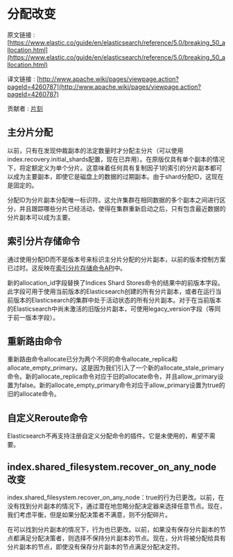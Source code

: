 # 分配改变

原文链接 : [https://www.elastic.co/guide/en/elasticsearch/reference/5.0/breaking_50_allocation.html](https://www.elastic.co/guide/en/elasticsearch/reference/5.0/breaking_50_allocation.html)

译文链接 : [http://www.apache.wiki/pages/viewpage.action?pageId=4260787](http://www.apache.wiki/pages/viewpage.action?pageId=4260787)

贡献者 : [片刻](/display/~jiangzhonglian)

## 主分片分配

以前，只有在发现仲裁副本的法定数量时才分配主分片（可以使用index.recovery.initial_shards配置，现在已弃用）。在原版仅具有单个副本的情况下，将定额定义为单个分片。这意味着任何具有复制因子1的索引的分片副本都可以成为主要副本，即使它是磁盘上的数据的过期副本。由于shard分配ID，这现在是固定的。

分配ID为分片副本分配唯一标识符。这允许集群在相同数据的多个副本之间进行区分，并且跟踪哪些分片已经活动，使得在集群重新启动之后，只有包含最近数据的分片副本可以成为主要。

## 索引分片存储命令

通过使用分配ID而不是版本号来标识主分片分配的分片副本，以前的版本控制方案已过时。这反映在[索引分片存储命令API](https://www.elastic.co/guide/en/elasticsearch/reference/5.0/indices-shards-stores.html)中。

新的allocation_id字段替换了Indices Shard Stores命令的结果中的前版本字段。此字段可用于使用当前版本的Elasticsearch创建的所有分片副本，或者在运行当前版本的Elasticsearch的集群中处于活动状态的所有分片副本。对于在当前版本的Elasticsearch中尚未激活的旧版分片副本，可使用legacy_version字段（等同于前一版本字段）。

## 重新路由命令

重新路由命令allocate已分为两个不同的命令allocate_replica和allocate_empty_primary。这是因为我们引入了一个新的allocate_stale_primary命令。新的allocate_replica命令对应于旧的allocate命令，并且allow_primary设置为false。新的allocate_empty_primary命令对应于allow_primary设置为true的旧的allocate命令。

## 自定义Reroute命令

Elasticsearch不再支持注册自定义分配命令的插件。它是未使用的，希望不需要。

## index.shared_filesystem.recover_on_any_node 改变

index.shared_filesystem.recover_on_any_node：true的行为已更改。以前，在没有找到分片副本的情况下，通过潜在地忽略分配决定器来选择任意节点。现在，我们考虑平衡，但是如果分配决策者不满意，则不分配碎片。

在可以找到分片副本的情况下，行为也已更改。以前，如果没有保存分片副本的节点都满足分配决策者，则选择不保持分片副本的节点。现在，分片将被分配给具有分片副本的节点，即使没有保存分片副本的节点满足分配决定符。